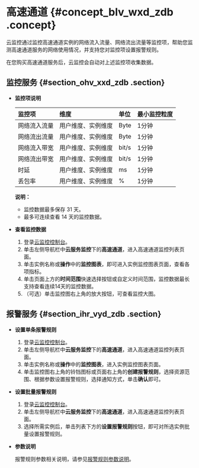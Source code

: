 # 高速通道 {#concept_blv_wxd_zdb .concept}

云监控通过监控高速通道实例的网络流入流量、网络流出流量等监控项，帮助您监测高速通道服务的网络使用情况，并支持您对监控项设置报警规则。

在您购买高速通道服务后，云监控会自动对上述监控项收集数据。

## 监控服务 {#section_ohv_xxd_zdb .section}

-   **监控项说明** 

    |监控项|维度|单位|最小监控粒度|
    |:--|:-|:-|:-----|
    |网络流入流量|用户维度、实例维度|Byte|1分钟|
    |网络流出流量|用户维度、实例维度|Byte|1分钟|
    |网络流入带宽|用户维度、实例维度|bit/s|1分钟|
    |网络流出带宽|用户维度、实例维度|bit/s|1分钟|
    |时延|用户维度、实例维度|ms|1分钟|
    |丢包率|用户维度、实例维度|%|1分钟|

    **说明：** 

    -   监控数据最多保存 31 天。
    -   最多可连续查看 14 天的监控数据。
-   **查看监控数据** 
    1.  登录[云监控控制台](https://cms-intl.console.aliyun.com)。
    2.  单击左侧导航栏中**云服务监控**下的**高速通道**，进入高速通道监控列表页面。
    3.  单击实例名称或**操作**中的**监控图表**，即可进入实例监控图表页面，查看各项指标。
    4.  单击页面上方的**时间范围**快速选择按钮或自定义时间范围，监控数据最长支持查看连续14天的监控数据。
    5.  （可选）单击监控图右上角的放大按钮，可查看监控大图。

## 报警服务 {#section_ihr_vyd_zdb .section}

-   **设置单条报警规则** 
    1.  登录[云监控控制台](https://cms-intl.console.aliyun.com)。
    2.  单击左侧导航栏中**云服务监控**下的**高速通道**，进入高速通道监控列表页面。
    3.  单击实例名称或**操作**中的**监控图表**，进入实例监控图表页面。
    4.  单击监控图右上角的铃铛图标或页面右上角的**创建报警规则**，选择资源范围、根据参数设置报警规则，选择通知方式，单击**确认**即可。
-   **设置批量报警规则** 
    1.  登录[云监控控制台](https://cms-intl.console.aliyun.com)。
    2.  单击左侧导航栏中**云服务监控**下的**高速通道**，进入高速通道监控列表页面。
    3.  选择所需实例后，单击列表下方的**设置报警规则**按钮，即可对所选实例批量设置报警规则。
-   **参数说明** 

    报警规则参数相关说明，请参见[报警规则参数说明](intl.zh-CN/用户指南/报警服务/报警规则/报警规则参数说明.md#)。


